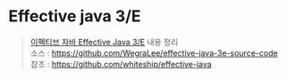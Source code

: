 # Effective java 3/E
> [이펙티브 자바 Effective Java 3/E](http://www.yes24.com/Product/Goods/65551284) 내용 정리 <br>
> 소스 : https://github.com/WegraLee/effective-java-3e-source-code <br>
> 참조 : https://github.com/whiteship/effective-java <br>
